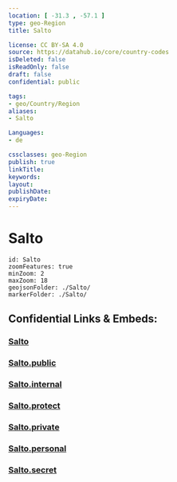 ```yaml
---
location: [ -31.3 , -57.1 ] 
type: geo-Region
title: Salto

license: CC BY-SA 4.0
source: https://datahub.io/core/country-codes
isDeleted: false
isReadOnly: false
draft: false
confidential: public

tags:
- geo/Country/Region
aliases:
- Salto

Languages:
- de

cssclasses: geo-Region
publish: true
linkTitle: 
keywords: 
layout: 
publishDate: 
expiryDate: 
---
```


# Salto

```leaflet
id: Salto
zoomFeatures: true 
minZoom: 2 
maxZoom: 18
geojsonFolder: ./Salto/
markerFolder: ./Salto/
```


## Confidential Links & Embeds: 

### [Salto](/_Standards/Earth/Continent/America~South/Uruguay/departments~Uruguay/Salto.md) 

### [Salto.public](/_public/Earth/Continent/America~South/Uruguay/departments~Uruguay/Salto.public.md) 

### [Salto.internal](/_internal/Earth/Continent/America~South/Uruguay/departments~Uruguay/Salto.internal.md) 

### [Salto.protect](/_protect/Earth/Continent/America~South/Uruguay/departments~Uruguay/Salto.protect.md) 

### [Salto.private](/_private/Earth/Continent/America~South/Uruguay/departments~Uruguay/Salto.private.md) 

### [Salto.personal](/_personal/Earth/Continent/America~South/Uruguay/departments~Uruguay/Salto.personal.md) 

### [Salto.secret](/_secret/Earth/Continent/America~South/Uruguay/departments~Uruguay/Salto.secret.md)

